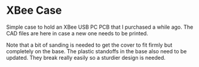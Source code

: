 # XBee Case
Simple case to hold an XBee USB PC PCB that I purchased a while ago. The CAD files
are here in case a new one needs to be printed.

Note that a bit of sanding is needed to get the cover to fit firmly but completely
on the base. The plastic standoffs in the base also need to be updated. They break
really easily so a sturdier design is needed.
